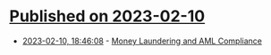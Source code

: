 # [Published on 2023-02-10](index.md)

* [2023-02-10, 18:46:08](https://news.ycombinator.com/item?id=34743896) - [Money Laundering and AML Compliance](https://www.bitsaboutmoney.com/archive/money-laundering-and-aml-compliance/)
